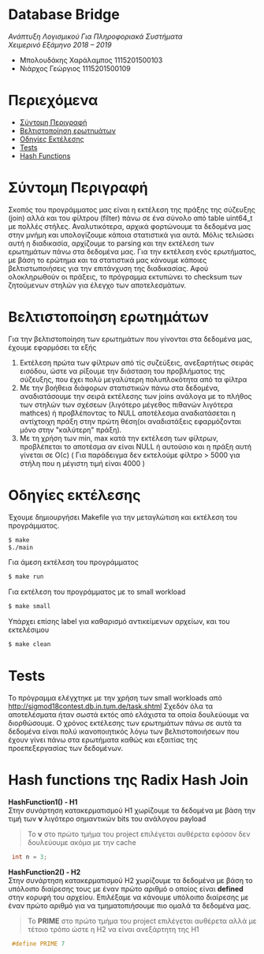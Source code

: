 # Database Bridge 
 *Ανάπτυξη Λογισμικού Για Πληροφοριακά Συστήματα  
 Χειμερινό Εξάμηνο 2018 – 2019*  
 - Μπολουδάκης Χαράλαμπος 1115201500103
 - Νιάρχος Γεώργιος 1115201500109

# Περιεχόμενα  
- [Σύντομη Περιγραφή](https://github.com/babisboloudakis/DatabaseBridge#user-content-σύντομη-περιγραφή)
- [Βελτιστοποίηση ερωτημάτων](https://github.com/babisboloudakis/DatabaseBridge#%CE%B2%CE%B5%CE%BB%CF%84%CE%B9%CF%83%CF%84%CE%BF%CF%80%CE%BF%CE%AF%CE%B7%CF%83%CE%B7-%CE%B5%CF%81%CF%89%CF%84%CE%B7%CE%BC%CE%AC%CF%84%CF%89%CE%BD)
- [Οδηγίες Εκτέλεσης](https://github.com/babisboloudakis/DatabaseBridge#%CE%BF%CE%B4%CE%B7%CE%B3%CE%AF%CE%B5%CF%82-%CE%B5%CE%BA%CF%84%CE%AD%CE%BB%CE%B5%CF%83%CE%B7%CF%82)
- [Tests](https://github.com/babisboloudakis/DatabaseBridge#tests)
- [Hash Functions](https://github.com/babisboloudakis/DatabaseBridge#hash-functions-%CF%84%CE%B7%CF%82-radix-hash-join)

# Σύντομη Περιγραφή
Σκοπός του προγράμματος μας είναι η εκτέλεση της πράξης της σύζευξης (join) αλλά και του φίλτρου (filter) πάνω
σε ένα σύνολο από table uint64_t με πολλές στήλες. Αναλυτικότερα, αρχικά φορτώνουμε τα δεδομένα μας στην μνήμη
και υπολογίζουμε κάποια στατιστικά για αυτά. Μόλις τελιώσει αυτή η διαδικασία, αρχίζουμε το parsing και την εκτέλεση
των ερωτημάτων πάνω στα δεδομένα μας. Για την εκτέλεση ενός ερωτήματος, με βάση το ερώτημα και τα στατιστικά
μας κάνουμε κάποιες βελτιστωποιήσεις για την επιτάνχυση της διαδικασίας. Αφού ολοκληρωθούν οι πράξεις, το πρόγραμμα
εκτυπώνει το checksum των ζητούμενων στηλών για έλεγχο των αποτελεσμάτων.

# Βελτιστοποίηση ερωτημάτων
Για την βελτιστοποίηση των ερωτημάτων που γίνονται στα δεδομένα μας, έχουμε εφαρμόσει τα εξής
1) Εκτέλεση πρώτα των φίλτρων από τίς συζεύξεις, ανεξαρτήτως σειράς εισόδου, ώστε να ρίξουμε την διάσταση του προβλήματος
της σύζευξης, που έχει πολύ μεγαλύτερη πολυπλοκότητα από τα φίλτρα
2) Με την βοήθεια διάφορων στατιστικών πάνω στα δεδομένα, αναδιατάσουμε την σειρά εκτέλεσης των joins ανάλογα με το πλήθος των στηλών των σχέσεων (λιγότερο μέγεθος πιθανών λιγότερα mathces) ή προβλέποντας το NULL αποτέλεσμα αναδιατάσεται η αντίχτοιχη πράξη στην πρώτη θέση(οι αναδιατάξεις εφαρμόζονται μόνο στην "καλύτερη" πράξη).
3) Με τη χρήση των min, max κατά την εκτέλεση των φίλτρων, προβλέπεται το αποτέσμα αν είναι NULL ή αυτούσιο και η πράξη αυτή γίνεται σε Ο(c) ( Για παράδειγμα δεν εκτελούμε φίλτρο > 5000 για στήλη που η μέγιστη τιμή είναι 4000 )

# Οδηγίες εκτέλεσης
Έχουμε δημιουργήσει Makefile για την μεταγλώτιση και εκτέλεση του προγράμματος.
```sh
$ make
$./main
```
Για άμεση εκτέλεση του προγράμματος
```sh
$ make run
```
Για εκτέλεση του προγράμματος με το small workload
```sh
$ make small
```
Υπάρχει επίσης label για καθαρισμό αντικείμενων αρχείων, και του εκτελέσιμου
```sh
$ make clean
```

# Tests
Το πρόγραμμα ελέγχτηκε με την χρήση των small workloads από
http://sigmod18contest.db.in.tum.de/task.shtml
Σχεδόν όλα τα αποτελέσματα ήταν σωστά εκτός από ελάχιστα τα οποία δουλεύουμε να διορθώσουμε.
Ο χρόνος εκτέλεσης των ερωτημάτων πάνω σε αυτά τα δεδομένα είναι πολύ ικανοποιητικός λόγω των βελτιστοποιήσεων
που έχουν γίνει πάνω στα ερωτήματα καθώς και εξαιτίας της προεπεξεργασίας των δεδομένων.

# Hash functions της Radix Hash Join
**HashFunction1() - H1**  
Στην συνάρτηση κατακερματισμού H1 χωρίζουμε τα δεδομένα με βάση την τιμή των **ν** λιγότερο σημαντικών
bits του ανάλογου payload
> Το **ν** στο πρώτο τμήμα του project επιλέγεται αυθέρετα εφόσον δεν δουλεύουμε ακόμα με την cache
```c++
 int n = 3;
```
**HashFunction2() - H2**  
Στην συνάρτηση κατακερματισμού H2 χωρίζουμε τα δεδομένα με βάση το υπόλοιπο διαίρεσης τους με έναν
πρώτο αριθμό ο οποίος είναι **defined** στην κορυφή του αρχείου. Επιλέξαμε να κάνουμε υπόλοιπο διαίρεσης
με έναν πρώτο αριθμό για να τμηματοπιήσουμε πιο ομαλά τα δεδομένα μας.
> Το **PRIME** στο πρώτο τμήμα του project επιλέγεται αυθέρετα αλλά με τέτοιο τρόπο ώστε η H2 να είναι ανεξάρτητη της H1
```c++
 #define PRIME 7
```


